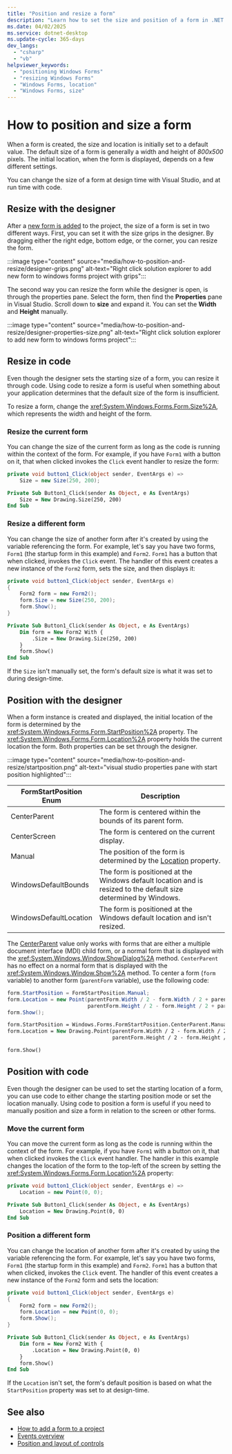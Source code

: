 ```yaml
---
title: "Position and resize a form"
description: "Learn how to set the size and position of a form in .NET Windows Forms and Visual Studio. The size and location can either be set in the Visual Studio designer or through code."
ms.date: 04/02/2025
ms.service: dotnet-desktop
ms.update-cycle: 365-days
dev_langs:
  - "csharp"
  - "vb"
helpviewer_keywords:
  - "positioning Windows Forms"
  - "resizing Windows Forms"
  - "Windows Forms, location"
  - "Windows Forms, size"
---
```


# How to position and size a form

When a form is created, the size and location is initially set to a default value. The default size of a form is generally a width and height of _800x500_ pixels. The initial location, when the form is displayed, depends on a few different settings.

You can change the size of a form at design time with Visual Studio, and at run time with code.

## Resize with the designer

After a [new form is added](how-to-add.md) to the project, the size of a form is set in two different ways. First, you can set it with the size grips in the designer. By dragging either the right edge, bottom edge, or the corner, you can resize the form.

:::image type="content" source="media/how-to-position-and-resize/designer-grips.png" alt-text="Right click solution explorer to add new form to windows forms project with grips":::

The second way you can resize the form while the designer is open, is through the properties pane. Select the form, then find the **Properties** pane in Visual Studio. Scroll down to **size** and expand it. You can set the **Width** and **Height** manually.

:::image type="content" source="media/how-to-position-and-resize/designer-properties-size.png" alt-text="Right click solution explorer to add new form to windows forms project":::

## Resize in code

Even though the designer sets the starting size of a form, you can resize it through code. Using code to resize a form is useful when something about your application determines that the default size of the form is insufficient.

To resize a form, change the <xref:System.Windows.Forms.Form.Size%2A>, which represents the width and height of the form.

### Resize the current form

You can change the size of the current form as long as the code is running within the context of the form. For example, if you have `Form1` with a button on it, that when clicked invokes the `Click` event handler to resize the form:

```csharp
private void button1_Click(object sender, EventArgs e) =>
    Size = new Size(250, 200);
```

```vb
Private Sub Button1_Click(sender As Object, e As EventArgs)
    Size = New Drawing.Size(250, 200)
End Sub
```

### Resize a different form

You can change the size of another form after it's created by using the variable referencing the form. For example, let's say you have two forms, `Form1` (the startup form in this example) and `Form2`. `Form1` has a button that when clicked, invokes the `Click` event. The handler of this event creates a new instance of the `Form2` form, sets the size, and then displays it:

```csharp
private void button1_Click(object sender, EventArgs e)
{
    Form2 form = new Form2();
    form.Size = new Size(250, 200);
    form.Show();
}
```

```vb
Private Sub Button1_Click(sender As Object, e As EventArgs)
    Dim form = New Form2 With {
        .Size = New Drawing.Size(250, 200)
    }
    form.Show()
End Sub
```

If the `Size` isn't manually set, the form's default size is what it was set to during design-time.

## Position with the designer

When a form instance is created and displayed, the initial location of the form is determined by the <xref:System.Windows.Forms.Form.StartPosition%2A> property. The <xref:System.Windows.Forms.Form.Location%2A> property holds the current location the form. Both properties can be set through the designer.

:::image type="content" source="media/how-to-position-and-resize/startposition.png" alt-text="visual studio properties pane with start position highlighted":::

| FormStartPosition Enum | Description                                                                                                      |
|------------------------|------------------------------------------------------------------------------------------------------------------|
| CenterParent           | The form is centered within the bounds of its parent form.                                                       |
| CenterScreen           | The form is centered on the current display.                                                                     |
| Manual                 | The position of the form is determined by the [Location](xref:System.Windows.Forms.Form.Location%2A) property.   |
| WindowsDefaultBounds   | The form is positioned at the Windows default location and is resized to the default size determined by Windows. |
| WindowsDefaultLocation | The form is positioned at the Windows default location and isn't resized.                                        |

The [CenterParent](xref:System.Windows.Forms.FormStartPosition.CenterParent) value only works with forms that are either a multiple document interface (MDI) child form, or a normal form that is displayed with the <xref:System.Windows.Window.ShowDialog%2A> method. `CenterParent` has no effect on a normal form that is displayed with the <xref:System.Windows.Window.Show%2A> method. To center a form (`form` variable) to another form (`parentForm` variable), use the following code:

```csharp
form.StartPosition = FormStartPosition.Manual;
form.Location = new Point(parentForm.Width / 2 - form.Width / 2 + parentForm.Location.X,
                          parentForm.Height / 2 - form.Height / 2 + parentForm.Location.Y);
form.Show();
```

```vb
form.StartPosition = Windows.Forms.FormStartPosition.CenterParent.Manual
form.Location = New Drawing.Point(parentForm.Width / 2 - form.Width / 2 + parentForm.Location.X,
                                  parentForm.Height / 2 - form.Height / 2 + parentForm.Location.Y)

form.Show()
```

## Position with code

Even though the designer can be used to set the starting location of a form, you can use code to either change the starting position mode or set the location manually. Using code to position a form is useful if you need to manually position and size a form in relation to the screen or other forms.

### Move the current form

You can move the current form as long as the code is running within the context of the form. For example, if you have `Form1` with a button on it, that when clicked invokes the `Click` event handler. The handler in this example changes the location of the form to the top-left of the screen by setting the <xref:System.Windows.Forms.Form.Location%2A> property:

```csharp
private void button1_Click(object sender, EventArgs e) =>
    Location = new Point(0, 0);
```

```vb
Private Sub Button1_Click(sender As Object, e As EventArgs)
    Location = New Drawing.Point(0, 0)
End Sub
```

### Position a different form

You can change the location of another form after it's created by using the variable referencing the form. For example, let's say you have two forms, `Form1` (the startup form in this example) and `Form2`. `Form1` has a button that when clicked, invokes the `Click` event. The handler of this event creates a new instance of the `Form2` form and sets the location:

```csharp
private void button1_Click(object sender, EventArgs e)
{
    Form2 form = new Form2();
    form.Location = new Point(0, 0);
    form.Show();
}
```

```vb
Private Sub Button1_Click(sender As Object, e As EventArgs)
    Dim form = New Form2 With {
        .Location = New Drawing.Point(0, 0)
    }
    form.Show()
End Sub
```

If the `Location` isn't set, the form's default position is based on what the `StartPosition` property was set to at design-time.

## See also

- [How to add a form to a project](how-to-add.md)
- [Events overview](events.md)
- [Position and layout of controls](../controls/layout.md)
